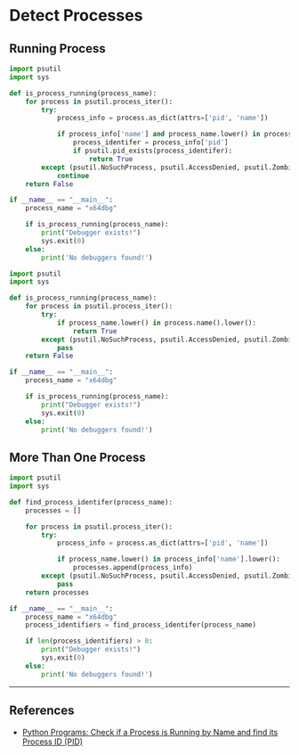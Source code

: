 # Detect Processes

## Running Process

```python
import psutil
import sys

def is_process_running(process_name):
	for process in psutil.process_iter():
		try:
			process_info = process.as_dict(attrs=['pid', 'name'])

			if process_info['name'] and process_name.lower() in process_info['name'].lower():
				process_identifer = process_info['pid']
				if psutil.pid_exists(process_identifer):
					return True
		except (psutil.NoSuchProcess, psutil.AccessDenied, psutil.ZombieProcess):
			continue
	return False

if __name__ == "__main__":
	process_name = "x64dbg"

	if is_process_running(process_name):
		print("Debugger exists!")
		sys.exit(0)
	else:
		print('No debuggers found!')
```

```python
import psutil
import sys

def is_process_running(process_name):
	for process in psutil.process_iter():
		try:
			if process_name.lower() in process.name().lower():
				return True
		except (psutil.NoSuchProcess, psutil.AccessDenied, psutil.ZombieProcess):
			pass
	return False

if __name__ == "__main__":
	process_name = "x64dbg"

	if is_process_running(process_name):
		print("Debugger exists!")
		sys.exit(0)
	else:
		print('No debuggers found!')
```

## More Than One Process

```python
import psutil
import sys

def find_process_identifer(process_name):
	processes = []

	for process in psutil.process_iter():
		try:
			process_info = process.as_dict(attrs=['pid', 'name'])

			if process_name.lower() in process_info['name'].lower():
				processes.append(process_info)
		except (psutil.NoSuchProcess, psutil.AccessDenied, psutil.ZombieProcess):
			pass
	return processes

if __name__ == "__main__":
	process_name = "x64dbg"
	process_identifiers = find_process_identifer(process_name)

	if len(process_identifiers) > 0:
		print("Debugger exists!")
		sys.exit(0)
	else:
		print('No debuggers found!')
```

---
## References

- [Python Programs: Check if a Process is Running by Name and find its Process ID (PID)](https://python-programs.com/python-check-if-a-process-is-running-by-name-and-find-its-process-id-pid/)